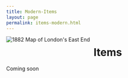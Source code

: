 ```yaml
---
title: Modern-Items
layout: page
permalink: items-modern.html
---
```


<style>
img {
     max-width: 100%;
     height: auto;
}

</style>

<div class=img>
<img src="objects/east-end-1882.jpg"
     alt="1882 Map of London's East End"
     style="float: left; margin-right: 10px; padding-bottom:20px;" />  
</div>


# Items

Coming soon

&nbsp;